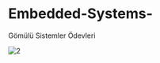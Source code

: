 # Embedded-Systems-


Gömülü Sistemler Ödevleri



![2](https://github.com/bekiroruk/Embedded-Systems-/assets/77075301/13424a49-a91e-45d0-bde9-0dc52121dba1)
